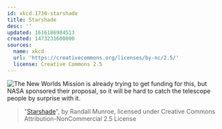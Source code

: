 ```yaml
---
id: xkcd.1730-starshade
title: Starshade
desc: ''
updated: 1616186984513
created: 1473231600000
sources:
  name: xkcd
  url: 'https://creativecommons.org/licenses/by-nc/2.5/'
  license: Creative Commons 2.5
---
```

![The New Worlds Mission is already trying to get funding for this, but NASA sponsored their proposal, so it will be hard to catch the telescope people by surprise with it.](https://imgs.xkcd.com/comics/starshade.png)
> "[Starshade](https://xkcd.com/1730/)", by Randall Munroe, licensed under Creative Commons Attribution-NonCommercial 2.5 License
